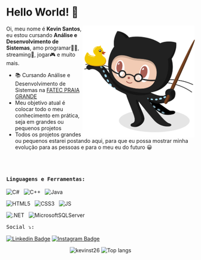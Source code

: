 


# Hello World! 👋

<img align='right' src='Octocat.png' width='300"'>

 
Oi, meu nome é <strong>Kevin Santos</strong>, eu estou cursando <strong>Análise e Desenvolvimento de Sistemas</strong>, amo programar👨‍💻, streaming🎥, jogar🎮 e muito mais.


-  📚 Cursando Análise e Desenvolvimento de Sistemas na [FATEC PRAIA GRANDE](https://www.fatecpg.edu.br/)
-  Meu objetivo atual é colocar todo o meu conhecimento em prática, seja em grandes ou pequenos projetos 
-  Todos os projetos grandes ou pequenos estarei postando aqui, para que eu possa mostrar minha evolução para as pessoas e para o meu eu do futuro 😀

<br><br> 

#### <kbd>Linguagens e Ferramentas:</kbd><br> 

<img height="26" title="C#" alt="C#" src="https://icongr.am/devicon/csharp-original.svg?size=128&color=currentColor"> &nbsp;
<img height="26" title="C++" alt="C++" src="https://icongr.am/devicon/cplusplus-original.svg?size=128&color=currentColor"> &nbsp;
<img height="26" title="Java" alt="Java" src="https://icongr.am/devicon/java-original.svg?size=128&color=currentColor"> &nbsp;

<img height="26" title="HTML5" alt="HTML5" src="https://icongr.am/devicon/html5-original.svg?size=128&color=currentColor"> &nbsp;
<img height="26" title="CSS3" alt="CSS3" src="https://icongr.am/devicon/css3-original.svg?size=128&color=currentColor"> &nbsp;
<img height="26" title="JS" alt="JS" src="https://icongr.am/devicon/javascript-original.svg?size=128&color=currentColor"> &nbsp;

<img height="26" title=".NET" alt=".NET" src="https://icongr.am/devicon/dot-net-original-wordmark.svg?size=128&color=currentColor"> &nbsp;
<img height="26" title="MicrosoftSQLServer" alt="MicrosoftSQLServer" src="https://www.freeiconspng.com/uploads/mssql-sql-server-icon-png-15.png"> &nbsp;



<kbd>Social ⤵:</kbd>

[![Linkedin Badge](https://img.shields.io/badge/-LINKEDIN-FF00FF?style=flat-square&logo=Linkedin&logoColor=white&link=https://www.linkedin.com/in/KevinSantos/?locale=en_US)](https://www.linkedin.com/in/kevin-santos-3b5613235/) 
[![Instagram Badge](https://img.shields.io/badge/-INSTAGRAM-FF00FF?style=flat-square&logo=Instagram&logoColor=white&link=https://https://www.instagram.com/zcodexs//)](https://www.instagram.com/zcodexs/)


  
  <p align="center">
  <img src="https://github-readme-stats.vercel.app/api?username=kevinst26&show_icons=true&theme=radical" alt="kevinst26" />
   <img src="https://github-readme-stats.vercel.app/api/top-langs/?username=kevinst26&layout=compact&show_icons=true&theme=radical" alt="Top langs" />
</p>



